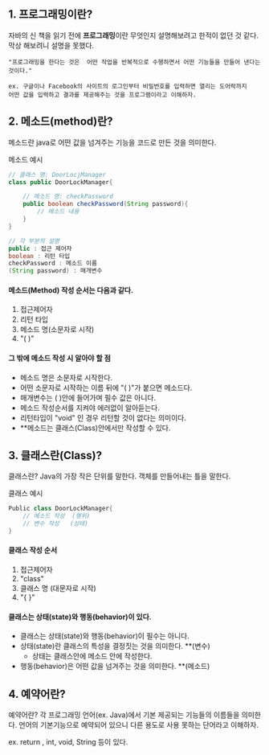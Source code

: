 


## 1.  프로그래밍이란? 

자바의 신 책을 읽기 전에 
**프로그래밍**이란 무엇인지 설명해보려고 한적이 없던 것 같다. 
막상 해보려니 설명을 못했다. 

~~~
"프로그래밍을 한다는 것은  어떤 작업을 반복적으로 수행하면서 어떤 기능들을 만들어 낸다는 것이다."

ex. 구글이나 Facebook의 사이트의 로그인부터 비밀번호를 입력하면 열리는 도어락까지
어떤 값을 입력하고 결과를 제공해주는 것을 프로그램이라고 이해하자. 
~~~

## 2. 메소드(method)란?

메소드란 java로 어떤 값을 넘겨주는 기능을 코드로 만든 것을 의미한다.

메소드 예시
~~~java
// 클래스 명: DoorLocjManager
class public DoorLockManager{

	// 메소드 명: checkPassword
	public boolean checkPassword(String password){
		// 메소드 내용 
	}
}

// 각 부분의 설명 
public : 접근 제어자
boolean : 리턴 타입
checkPassword : 메소드 이름
(String password) : 매개변수 
~~~
#### 메소드(Method) 작성 순서는 다음과 같다.
1. 접근제어자
2. 리턴 타입
3. 메소드 명(소문자로 시작) 
4. "( )"
#### 그 밖에 메소드 작성 시 알아야 할 점 
- 메소드 명은 소문자로 시작한다.
- 어떤 소문자로 시작하는 이름 뒤에 "( )"가 붙으면 메소드다.
- 매개변수는 ( )안에 들어가며 필수 값은 아니다. 
- 메소드 작성순서를 지켜야 에러없이 알아듣는다.
- 리턴타입이 "void" 인 경우 리턴할 것이 없다는 의미이다. 
- **메소드는 클래스(Class)안에서만 작성할 수 있다. 

## 3. 클래스란(Class)?
클래스란?
Java의 가장 작은 단위를 말한다.
객체를 만들어내는 틀을 말한다. 

클래스 예시
~~~Java
Public class DoorLockManager{
	// 메소드 작성  (행위)
	// 변수 작성   (상태)
}
~~~

#### 클래스 작성 순서
1. 접근제어자
2. "class"
3. 클래스 명 (대문자로 시작)
4. "{ }"
   
#### 클래스는 상태(state)와 행동(behavior)이 있다. 
- 클래스는 상태(state)와 행동(behavior)이 필수는 아니다. 
- 상태(state)란 클래스의 특성을 결정짓는 것을 의미한다. **(변수)
	- 상태는 클래스안에 메소드 안에 작성한다. 
- 행동(behavior)은 어떤 값을 넘겨주는 것을 의미한다. **(메소드)


## 4. 예약어란?
예약어란?
각 프로그래밍 언어(ex. Java)에서 기본 제공되는 기능들의 이름들을 의미한다. 
언어의 기본기능으로 예약되어 있으니 다른 용도로 사용 못하는 단어라고 이해하자. 

ex. return , int, void, String 등이 있다. 

